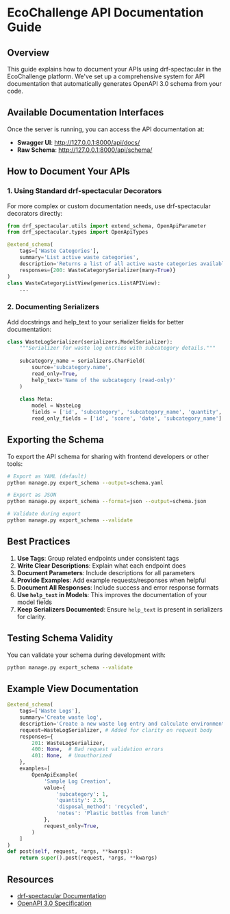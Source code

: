 # EcoChallenge API Documentation Guide

## Overview

This guide explains how to document your APIs using drf-spectacular in the EcoChallenge platform. We've set up a comprehensive system for API documentation that automatically generates OpenAPI 3.0 schema from your code.

## Available Documentation Interfaces

Once the server is running, you can access the API documentation at:

- **Swagger UI**: http://127.0.0.1:8000/api/docs/
- **Raw Schema**: http://127.0.0.1:8000/api/schema/

## How to Document Your APIs

### 1. Using Standard drf-spectacular Decorators

For more complex or custom documentation needs, use drf-spectacular decorators directly:

```python
from drf_spectacular.utils import extend_schema, OpenApiParameter
from drf_spectacular.types import OpenApiTypes

@extend_schema(
    tags=['Waste Categories'],
    summary='List active waste categories',
    description='Returns a list of all active waste categories available in the system',
    responses={200: WasteCategorySerializer(many=True)}
)
class WasteCategoryListView(generics.ListAPIView):
    ...
```

### 2. Documenting Serializers

Add docstrings and help_text to your serializer fields for better documentation:

```python
class WasteLogSerializer(serializers.ModelSerializer):
    """Serializer for waste log entries with subcategory details."""
    
    subcategory_name = serializers.CharField(
        source='subcategory.name', 
        read_only=True,
        help_text='Name of the subcategory (read-only)'
    )
    
    class Meta:
        model = WasteLog
        fields = ['id', 'subcategory', 'subcategory_name', 'quantity', 'disposal_method', 'notes', 'date', 'score']
        read_only_fields = ['id', 'score', 'date', 'subcategory_name']
```

## Exporting the Schema

To export the API schema for sharing with frontend developers or other tools:

```bash
# Export as YAML (default)
python manage.py export_schema --output=schema.yaml

# Export as JSON
python manage.py export_schema --format=json --output=schema.json

# Validate during export
python manage.py export_schema --validate
```

## Best Practices

1. **Use Tags**: Group related endpoints under consistent tags
2. **Write Clear Descriptions**: Explain what each endpoint does
3. **Document Parameters**: Include descriptions for all parameters
4. **Provide Examples**: Add example requests/responses when helpful
5. **Document All Responses**: Include success and error response formats
6. **Use `help_text` in Models**: This improves the documentation of your model fields
7. **Keep Serializers Documented**: Ensure `help_text` is present in serializers for clarity.

## Testing Schema Validity

You can validate your schema during development with:

```bash
python manage.py export_schema --validate
```

## Example View Documentation

```python
@extend_schema(
    tags=['Waste Logs'],
    summary='Create waste log',
    description='Create a new waste log entry and calculate environmental impact score',
    request=WasteLogSerializer, # Added for clarity on request body
    responses={
        201: WasteLogSerializer,
        400: None,  # Bad request validation errors
        401: None,  # Unauthorized
    },
    examples=[
        OpenApiExample(
            'Sample Log Creation',
            value={
                'subcategory': 1,
                'quantity': 2.5,
                'disposal_method': 'recycled',
                'notes': 'Plastic bottles from lunch'
            },
            request_only=True,
        )
    ]
)
def post(self, request, *args, **kwargs):
    return super().post(request, *args, **kwargs)
```

## Resources

- [drf-spectacular Documentation](https://drf-spectacular.readthedocs.io/)
- [OpenAPI 3.0 Specification](https://spec.openapis.org/oas/v3.0.3)
